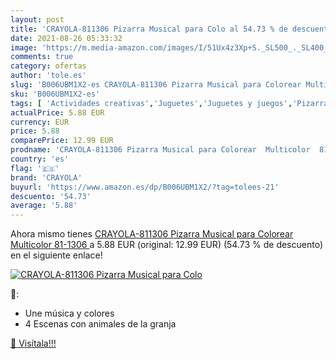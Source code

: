 ```yaml
---
layout: post
title: 'CRAYOLA-811306 Pizarra Musical para Colo al 54.73 % de descuento'
date: 2021-08-26 05:33:32
image: 'https://m.media-amazon.com/images/I/51Ux4z3Xp+S._SL500_._SL400_.jpg'
comments: true
category: ofertas
author: 'tole.es'
slug: 'B006UBM1X2-es CRAYOLA-811306 Pizarra Musical para Colorear Multicolor...'
sku: 'B006UBM1X2-es'
tags: [ 'Actividades creativas','Juguetes','Juguetes y juegos','Pizarras mágicas para niños','Pizarras para niños','colorear','crayola', ]
actualPrice: 5.88 EUR
currency: EUR
price: 5.88
comparePrice: 12.99 EUR
prodname: 'CRAYOLA-811306 Pizarra Musical para Colorear  Multicolor  81-1306 '
country: 'es'
flag: '🇪🇸'
brand: 'CRAYOLA'
buyurl: 'https://www.amazon.es/dp/B006UBM1X2/?tag=tolees-21'
descuento: '54.73'
average: '5.88'
---
```


Ahora mismo tienes [CRAYOLA-811306 Pizarra Musical para Colorear  Multicolor  81-1306 ](https://www.amazon.es/dp/B006UBM1X2/?tag=tolees-21) a 5.88 EUR (original: 12.99 EUR) (54.73 %  de descuento) en el siguiente enlace!

[![CRAYOLA-811306 Pizarra Musical para Colo](https://m.media-amazon.com/images/I/51Ux4z3Xp+S._SL500_._SL400_.jpg)](https://www.amazon.es/dp/B006UBM1X2/?tag=tolees-21)

🔎:

- Une música y colores
- 4 Escenas con animales de la granja

[🛒 Visítala!!!](https://www.amazon.es/dp/B006UBM1X2/?tag=tolees-21)
